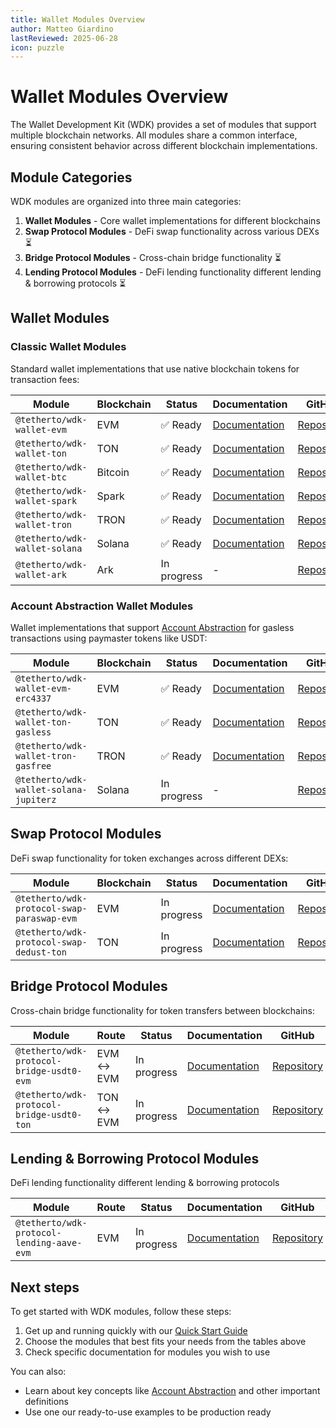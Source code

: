 ```yaml
---
title: Wallet Modules Overview
author: Matteo Giardino
lastReviewed: 2025-06-28
icon: puzzle
---
```


# Wallet Modules Overview

The Wallet Development Kit (WDK) provides a set of modules that support multiple blockchain networks. All modules share a common interface, ensuring consistent behavior across different blockchain implementations.

## Module Categories

WDK modules are organized into three main categories:

1. **Wallet Modules** - Core wallet implementations for different blockchains
2. **Swap Protocol Modules** - DeFi swap functionality across various DEXs ⏳ 
3. **Bridge Protocol Modules** - Cross-chain bridge functionality ⏳
4. **Lending Protocol Modules** - DeFi lending functionality different lending & borrowing protocols ⏳

## Wallet Modules

### Classic Wallet Modules

Standard wallet implementations that use native blockchain tokens for transaction fees:

| Module | Blockchain | Status | Documentation | GitHub |
|--------|------------|--------|---------------|---------|
| `@tetherto/wdk-wallet-evm` | EVM | ✅ Ready | [Documentation](./wallet-modules/wallet-evm/overview.md) | [Repository](https://github.com/tetherto/wdk-wallet-evm) |
| `@tetherto/wdk-wallet-ton` | TON | ✅ Ready | [Documentation](./wallet-modules/wallet-ton/overview.md) | [Repository](https://github.com/tetherto/wdk-wallet-ton) |
| `@tetherto/wdk-wallet-btc` | Bitcoin | ✅ Ready | [Documentation](./wallet-modules/wallet-btc/overview.md) | [Repository](https://github.com/tetherto/wdk-wallet-btc) |
| `@tetherto/wdk-wallet-spark` | Spark | ✅ Ready | [Documentation](./wallet-modules/wallet-spark/overview.md) | [Repository](https://github.com/tetherto/wdk-wallet-spark) |
| `@tetherto/wdk-wallet-tron` | TRON | ✅ Ready | [Documentation](./wallet-modules/wallet-tron/overview.md) | [Repository](https://github.com/tetherto/wdk-wallet-tron) |
| `@tetherto/wdk-wallet-solana` | Solana | ✅ Ready | [Documentation](./wallet-modules/wallet-solana/overview.md) | [Repository](https://github.com/tetherto/wdk-wallet-solana) |
| `@tetherto/wdk-wallet-ark` | Ark | In progress | - | [Repository](https://github.com/tetherto/wdk-wallet-ark) |

### Account Abstraction Wallet Modules

Wallet implementations that support [Account Abstraction](../resources/concepts.md#account-abstraction) for gasless transactions using paymaster tokens like USDT:

| Module | Blockchain | Status | Documentation | GitHub |
|--------|------------|--------|---------------|---------|
| `@tetherto/wdk-wallet-evm-erc4337` | EVM | ✅ Ready | [Documentation](./wallet-modules/wallet-evm-erc-4337/overview.md) | [Repository](https://github.com/tetherto/wdk-wallet-evm-erc-4337) |
| `@tetherto/wdk-wallet-ton-gasless` | TON | ✅ Ready | [Documentation](./wallet-modules/wallet-ton-gasless/overview.md) | [Repository](https://github.com/tetherto/wdk-wallet-ton-gasless) |
| `@tetherto/wdk-wallet-tron-gasfree` | TRON | ✅ Ready | [Documentation](./wallet-modules/wallet-tron-gasfree/overview.md) | [Repository](https://github.com/tetherto/wdk-wallet-tron-gasfree) |
| `@tetherto/wdk-wallet-solana-jupiterz` | Solana | In progress | - | [Repository](https://github.com/tetherto/wdk-wallet-solana-jupiterz) |

## Swap Protocol Modules

DeFi swap functionality for token exchanges across different DEXs:

| Module | Blockchain | Status | Documentation | GitHub |
|--------|------------|--------|---------------|---------|
| `@tetherto/wdk-protocol-swap-paraswap-evm` | EVM | In progress | [Documentation](./swap-modules/wdk-protocol-swap-paraswap-evm/overview.md) | [Repository](https://github.com/tetherto/wdk-protocol-swap-paraswap-evm) |
| `@tetherto/wdk-protocol-swap-dedust-ton` | TON | In progress | [Documentation](./swap-modules/wdk-protocol-swap-stonfi-ton/overview.md)  | [Repository](https://github.com/tetherto/wdk-protocol-swap-dedust-ton) |

## Bridge Protocol Modules

Cross-chain bridge functionality for token transfers between blockchains:

| Module | Route | Status | Documentation | GitHub |
|--------|-------|--------|---------------|---------|
| `@tetherto/wdk-protocol-bridge-usdt0-evm` | EVM ↔ EVM | In progress | [Documentation](./bridge-modules/wdk-protocol-bridge-usdt0-evm/overview.md)  | [Repository](https://github.com/tetherto/wdk-protocol-bridge-usdt0-evm) |
| `@tetherto/wdk-protocol-bridge-usdt0-ton` | TON ↔ EVM | In progress | [Documentation](./bridge-modules/wdk-protocol-bridge-usdt0-ton/overview.md)  | [Repository](https://github.com/tetherto/wdk-protocol-bridge-usdt0-ton) |

## Lending & Borrowing Protocol Modules

DeFi lending functionality different lending & borrowing protocols

| Module | Route | Status | Documentation | GitHub |
|--------|-------|--------|---------------|---------|
| `@tetherto/wdk-protocol-lending-aave-evm` | EVM | In progress | [Documentation](./lending-modules/wdk-protocol-lending-aave-evm/overview.md)  | [Repository](https://github.com/tetherto/wdk-protocol-lending-aave-evm) |

## Next steps

To get started with WDK modules, follow these steps:

1. Get up and running quickly with our [Quick Start Guide](../getting-started/quick-start.md)
2. Choose the modules that best fits your needs from the tables above 
3. Check specific documentation for modules you wish to use

You can also:

- Learn about key concepts like [Account Abstraction](../resources/concepts.md) and other important definitions
- Use one our ready-to-use examples to be production ready